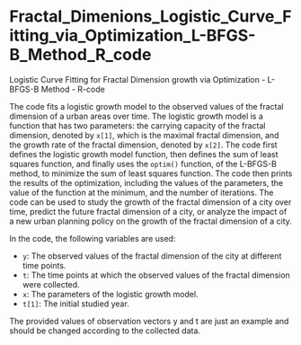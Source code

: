 # Fractal_Dimenions_Logistic_Curve_Fitting_via_Optimization_L-BFGS-B_Method_R_code
Logistic Curve Fitting for Fractal Dimension growth via Optimization - L-BFGS-B Method - R-code


The code fits a logistic growth model to the observed values of the fractal dimension of a urban areas over time. The logistic growth model is a function that has two parameters: the carrying capacity of the fractal dimension, denoted by `x[1]`, which is the maximal fractal dimension, and the growth rate of the fractal dimension, denoted by `x[2]`. The code first defines the logistic growth model function, then defines the sum of least squares function, and finally uses the `optim()` function, of the  L-BFGS-B method, to minimize the sum of least squares function. The code then prints the results of the optimization, including the values of the parameters, the value of the function at the minimum, and the number of iterations. The code can be used to study the growth of the fractal dimension of a city over time, predict the future fractal dimension of a city, or analyze the impact of a new urban planning policy on the growth of the fractal dimension of a city.

In the code, the following variables are used:

* `y`: The observed values of the fractal dimension of the city at different time points.
* `t`: The time points at which the observed values of the fractal dimension were collected.
* `x`: The parameters of the logistic growth model.
* `t[1]`: The initial studied year.

The provided values of observation vectors y and t are just an example and should be changed according to the collected data.
